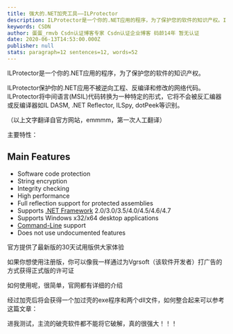 ```yaml
---
title: 强大的.NET加壳工具——ILProtector
description: ILProtector是一个你的.NET应用的程序，为了保护您的软件的知识产权。ILProtector保护你的.NET应用不被逆向工程、反编译和修改的网络代码。ILProtector将中间语言(MSIL)代码转换为一种特定的形式，它将不会被反汇编器或反编译器如IL DASM,.NET Reflector,ILSpy, dotPeek等识别。（以上文字翻译自官方网站，emmmm，第一次人工翻译）主要特性：Main Features- Software code protection..
keywords: CSDN
author: 蛋蛋_rmvb Csdn认证博客专家 Csdn认证企业博客 码龄14年 暂无认证
date: 2020-06-13T14:53:00.000Z
publisher: null
stats: paragraph=12 sentences=12, words=52
---
```

ILProtector是一个你的.NET应用的程序，为了保护您的软件的知识产权。

ILProtector保护你的.NET应用不被逆向工程、反编译和修改的网络代码。ILProtector将中间语言(MSIL)代码转换为一种特定的形式，它将不会被反汇编器或反编译器如IL DASM, .NET Reflector, ILSpy, dotPeek等识别。

（以上文字翻译自官方网站，emmmm，第一次人工翻译）

主要特性：

>

## Main Features

- Software code protection
- String encryption
- Integrity checking
- High performance
- Full reflection support for protected assemblies
- Supports [.NET Framework](https://en.wikipedia.org/wiki/.NET_Framework) 2.0/3.0/3.5/4.0/4.5/4.6/4.7
- Supports Windows x32/x64 desktop applications
- [Command-Line](http://www.vgrsoft.net/Products/ILProtector/CommandLineMode) support
- Does not use undocumented features

官方提供了最新版的30天试用版供大家体验

如果你想使用注册版，你可以像我一样通过为Vgrsoft（该软件开发者）打广告的方式获得正式版的许可证

如何使用呢，很简单，官网都有详细的介绍

经过加壳后将会获得一个加过壳的exe程序和两个dll文件，如何整合起来可以参考这篇文章：

进我测试，主流的破壳软件都不能将它破解，真的很强大！！！
